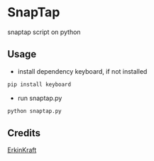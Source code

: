 # SnapTap
snaptap script on python

## Usage
- install dependency keyboard, if not installed
```bash
pip install keyboard
```
- run snaptap.py
```bash
python snaptap.py
```

## Credits
[ErkinKraft](https://github.com/ErkinKraft/SnapTap)
